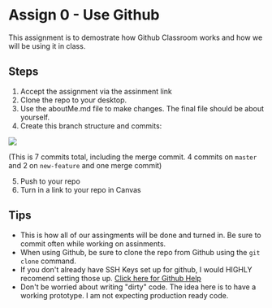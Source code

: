 # Assign 0 - Use Github

This assignment is to demostrate how Github Classroom works and how we will be using it in class.

## Steps
1. Accept the assignment via the assinment link
2. Clone the repo to your desktop.
3. Use the aboutMe.md file to make changes. The final file should be about yourself.
4. Create this branch structure and commits:

![](https://github.com/DGM3780/Assign-0---Use-Github/blob/master/assets/Commits.png)

(This is 7 commits total, including the merge commit. 4 commits on `master` and 2 on `new-feature` and one merge commit)

5. Push to your repo
6. Turn in a link to your repo in Canvas
  
  
## Tips
- This is how all of our assingments will be done and turned in. Be sure to commit often while working on assinments.
- When using Github, be sure to clone the repo from Github using the `git clone` command.
- If you don't already have SSH Keys set up for github, I would HIGHLY recomend setting those up. [Click here for Github Help](https://help.github.com/en/github/authenticating-to-github/generating-a-new-ssh-key-and-adding-it-to-the-ssh-agent)
- Don't be worried about writing "dirty" code. The idea here is to have a working prototype. I am not expecting production ready code.
